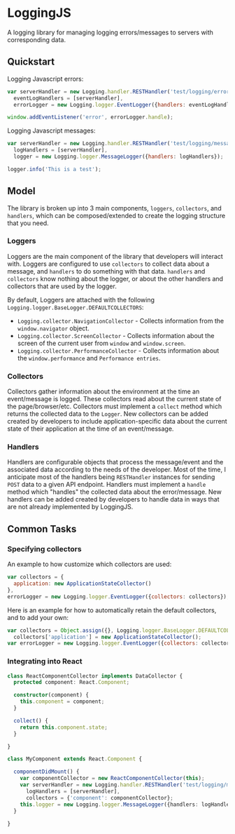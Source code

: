 # LoggingJS
A logging library for managing logging errors/messages to servers with corresponding data.

## Quickstart
Logging Javascript errors:
```javascript
var serverHandler = new Logging.handler.RESTHandler('test/logging/errors'),
  eventLogHandlers = [serverHandler],
  errorLogger = new Logging.logger.EventLogger({handlers: eventLogHandlers});

window.addEventListener('error', errorLogger.handle);
```

Logging Javascript messages:
```javascript
var serverHandler = new Logging.handler.RESTHandler('test/logging/messages'),
  logHandlers = [serverHandler],
  logger = new Logging.logger.MessageLogger({handlers: logHandlers});

logger.info('This is a test');
```

## Model
The library is broken up into 3 main components, `loggers`, `collectors`, and `handlers`, which can be composed/extended to create the logging structure that you need.


### Loggers
Loggers are the main component of the library that developers will interact with.  Loggers are configured to use `collectors` to collect data about a message, and `handlers` to do something with that data. `handlers` and `collectors` know nothing about the logger, or about the other handlers and collectors that are used by the logger.

By default, Loggers are attached with the following `Logging.logger.BaseLogger.DEFAULTCOLLECTORS`:

* `Logging.collector.NavigationCollector` - Collects information from the `window.navigator` object.
* `Logging.collector.ScreenCollector` - Collects information about the screen of the current user from `window` and `window.screen`.
* `Logging.collector.PerformanceCollector` - Collects information about the `window.performance` and `Performance entries`.

### Collectors
Collectors gather information about the environment at the time an event/message is logged.  These collectors read about the current state of the page/browser/etc.  Collectors must implement a `collect` method which returns the collected data to the `Logger`.  New collectors can be added created by developers to include application-specific data about the current state of their application at the time of an event/message.

### Handlers
Handlers are configurable objects that process the message/event and the associated data according to the needs of the developer. Most of the time, I anticipate most of the handlers being `RESTHandler` instances for sending `POST` data to a given API endpoint.  Handlers must implement a `handle` method which "handles" the collected data about the error/message.  New handlers can be added created by developers to handle data in ways that are not already implemented by LoggingJS.

## Common Tasks

### Specifying collectors
An example to how customize which collectors are used:
```javascript
var collectors = {
  application: new ApplicationStateCollector()
},
errorLogger = new Logging.logger.EventLogger({collectors: collectors});
```

Here is an example for how to automatically retain the default collectors, and to add your own:
```javascript
var collectors = Object.assign({}, Logging.logger.BaseLogger.DEFAULTCOLLECTORS);
  collectors['application'] = new ApplicationStateCollector();
var errorLogger = new Logging.logger.EventLogger({collectors: collectors});
```

### Integrating into React
```typescript
class ReactComponentCollector implements DataCollector {
  protected component: React.Component;

  constructor(component) {
    this.component = component;
  }

  collect() {
    return this.component.state;
  }

}

class MyComponent extends React.Component {

  componentDidMount() {
    var componentCollector = new ReactComponentCollector(this);
    var serverHandler = new Logging.handler.RESTHandler('test/logging/messages'),
      logHandlers = [serverHandler],
      collectors = {'component': componentCollector};
    this.logger = new Logging.logger.MessageLogger({handlers: logHandlers, collectors: collectors });
  }
  
}
```
